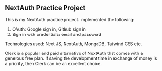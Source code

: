 ## NextAuth Practice Project
This is my NextAuth practice project. Implemented the following:
1. OAuth: Google sign in, Github sign in
2. Sign in with credentials: email and password

Technologies used: Next JS, NextAuth, MongoDB, Tailwind CSS etc.

Clerk is a popular and paid alternative of NextAuth that comes with a generous free plan. If saving the development time in exchange of money is a priority, then Clerk can be an excellent choice.
